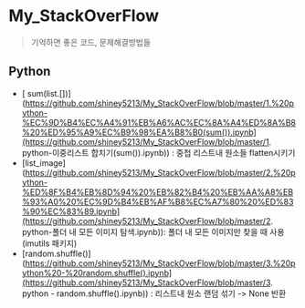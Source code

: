 # My_StackOverFlow

> 기억하면 좋은 코드, 문제해결방법들 
>
## Python
- [ sum(list.[])](https://github.com/shiney5213/My_StackOverFlow/blob/master/1.%20python-%EC%9D%B4%EC%A4%91%EB%A6%AC%EC%8A%A4%ED%8A%B8%20%ED%95%A9%EC%B9%98%EA%B8%B0(sum()).ipynb](https://github.com/shiney5213/My_StackOverFlow/blob/master/1. python-이중리스트 합치기(sum()).ipynb)) : 중첩 리스트내 원소들 flatten시키기
- [list_image](https://github.com/shiney5213/My_StackOverFlow/blob/master/2.%20python-%ED%8F%B4%EB%8D%94%20%EB%82%B4%20%EB%AA%A8%EB%93%A0%20%EC%9D%B4%EB%AF%B8%EC%A7%80%20%ED%83%90%EC%83%89.ipynb](https://github.com/shiney5213/My_StackOverFlow/blob/master/2. python-폴더 내 모든 이미지 탐색.ipynb)): 폴더 내 모든 이미지만 찾을 때 사용(imutils 패키지)
- [random.shuffle()](https://github.com/shiney5213/My_StackOverFlow/blob/master/3.%20python%20-%20random.shuffle().ipynb](https://github.com/shiney5213/My_StackOverFlow/blob/master/3. python - random.shuffle().ipynb)) : 리스트내 원소 랜덤 섞기 -> None 반환 